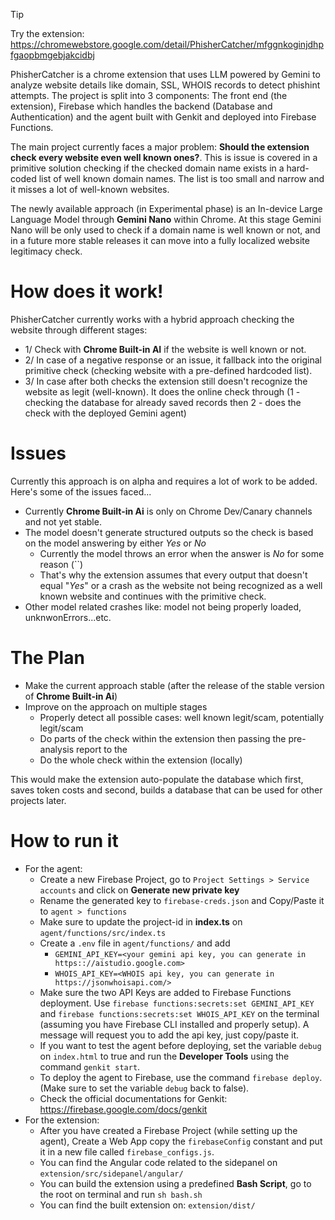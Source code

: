 > [!TIP]
> Try the extension: https://chromewebstore.google.com/detail/PhisherCatcher/mfggnkoginjdhpfgaopbmgebjakcidbj

PhisherCatcher is a chrome extension that uses LLM powered by Gemini to analyze website details like domain, SSL, WHOIS records to detect phishint attempts.
The project is split into 3 components: The front end (the extension), Firebase which handles the backend (Database and Authentication) and the agent built with Genkit and deployed into Firebase Functions.

The main project currently faces a major problem: **Should the extension check every website even well known ones?**. This is issue is covered in a primitive solution checking if the checked domain name exists in a hard-coded list of well known domain names. The list is too small and narrow and it misses a lot of well-known websites.

The newly available approach (in Experimental phase) is an In-device Large Language Model through **Gemini Nano** within Chrome. At this stage Gemini Nano will be only used to check if a domain name is well known or not, and in a future more stable releases it can move into a fully localized website legitimacy check.

# How does it work!

PhisherCatcher currently works with a hybrid approach checking the website through different stages:

- 1/ Check with **Chrome Built-in AI** if the website is well known or not.
- 2/ In case of a negative response or an issue, it fallback into the original primitive check (checking website with a pre-defined hardcoded list).
- 3/ In case after both checks the extension still doesn't recognize the website as legit (well-known). It does the online check through (1 - checking the database for already saved records then 2 - does the check with the deployed Gemini agent)

# Issues

Currently this approach is on alpha and requires a lot of work to be added. Here's some of the issues faced...

- Currently **Chrome Built-in Ai** is only on Chrome Dev/Canary channels and not yet stable.
- The model doesn't generate structured outputs so the check is based on the model answering by either _Yes_ or _No_
  - Currently the model throws an error when the answer is _No_ for some reason (``)
  - That's why the extension assumes that every output that doesn't equal "_Yes_" or a crash as the website not being recognized as a well known website and continues with the primitive check.
- Other model related crashes like: model not being properly loaded, unknwonErrors...etc.

# The Plan

- Make the current approach stable (after the release of the stable version of **Chrome Built-in Ai**)
- Improve on the approach on multiple stages
  - Properly detect all possible cases: well known legit/scam, potentially legit/scam
  - Do parts of the check within the extension then passing the pre-analysis report to the 
  - Do the whole check within the extension (locally)

This would make the extension auto-populate the database which first, saves token costs and second, builds a database that can be used for other projects later.

# How to run it

- For the agent:
  - Create a new Firebase Project, go to `Project Settings > Service accounts` and click on **Generate new private key**
  - Rename the generated key to `firebase-creds.json` and Copy/Paste it to `agent > functions`
  - Make sure to update the project-id in **index.ts** on `agent/functions/src/index.ts`
  - Create a `.env` file in `agent/functions/` and add
    - `GEMINI_API_KEY=<your gemini api key, you can generate in https:://aistudio.google.com>`
    - `WHOIS_API_KEY=<WHOIS api key, you can generate in https://jsonwhoisapi.com/>`
  - Make sure the two API Keys are added to Firebase Functions deployment. Use `firebase functions:secrets:set GEMINI_API_KEY` and `firebase functions:secrets:set WHOIS_API_KEY` on the terminal (assuming you have Firebase CLI installed and properly setup). A message will request you to add the api key, just copy/paste it.
  - If you want to test the agent before deploying, set the variable `debug` on `index.html` to true and run the **Developer Tools** using the command `genkit start`.
  - To deploy the agent to Firebase, use the command `firebase deploy`. (Make sure to set the variable `debug` back to false).
  - Check the official documentations for Genkit: https://firebase.google.com/docs/genkit
- For the extension:
  - After you have created a Firebase Project (while setting up the agent), Create a Web App copy the `firebaseConfig` constant and put it in a new file called `firebase_configs.js`.
  - You can find the Angular code related to the sidepanel on `extension/src/sidepanel/angular/`
  - You can build the extension using a predefined **Bash Script**, go to the root on terminal and run `sh bash.sh`
  - You can find the built extension on: `extension/dist/`
